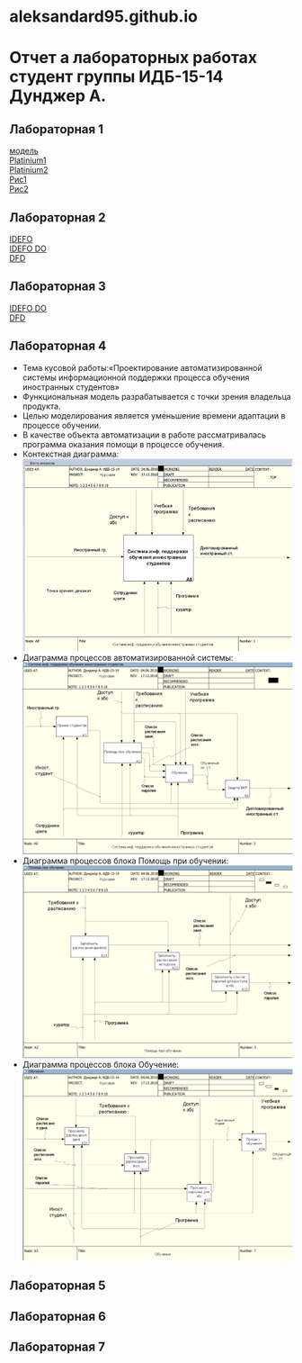 # aleksandard95.github.io
# Отчет а лабораторных работах студент группы ИДБ-15-14 Дунджер А.
## Лабораторная 1
[модель](https://github.com/AleksandarD95/aleksandard95.github.io/blob/master/%D0%A1%D0%BD%D0%B8%D0%BC%D0%BE%D0%BA.PNG)   
[Platinium1](https://github.com/AleksandarD95/aleksandard95.github.io/blob/master/platinum1.txt)  
[Platinium2](https://github.com/AleksandarD95/aleksandard95.github.io/blob/master/platinium2.txt)  
[Рис1](https://github.com/Highlanderstankin/Balaganskiy.github.io/blob/master/%D0%BA%D0%B0%D1%80%D1%82%D0%B8%D0%BD%D0%BA%D0%B01.png)  
[Рис2](https://github.com/AleksandarD95/aleksandard95.github.io/blob/master/%D1%80%D0%B8%D1%812.PNG)  
## Лабораторная 2
[IDEFO](https://github.com/AleksandarD95/aleksandard95.github.io/blob/master/%D0%A1%D0%BD%D0%B8%D0%BC%D0%BE%D0%BA.PNG)  
[IDEFO DO](https://github.com/AleksandarD95/aleksandard95.github.io/blob/master/%D0%A1%D0%BD%D0%B8%D0%BC%D0%BE%D0%BA4.PNG)  
[DFD](https://github.com/AleksandarD95/aleksandard95.github.io/blob/master/%D0%A1%D0%BD%D0%B8%D0%BC%D0%BE%D0%BA6.PNG)
## Лабораторная 3
[IDEFO DO](https://github.com/AleksandarD95/aleksandard95.github.io/blob/master/%D0%A1%D0%BD%D0%B8%D0%BC%D0%BE%D0%BA4.PNG)  
[DFD](https://github.com/AleksandarD95/aleksandard95.github.io/blob/master/%D0%A1%D0%BD%D0%B8%D0%BC%D0%BE%D0%BA6.PNG)
## Лабораторная 4
* Тема кусовой работы:«Проектирование автоматизированной системы информационной поддержки процесса обучения иностранных студентов»
* Функциональная модель разрабатывается с точки зрения владельца продукта.  
* Целью моделирования является уменьшение времени адаптации в процессе обучении.  
* В качестве объекта автоматизации в работе рассматривалась программа оказания помощи в процессе обучения.  
* Контекстная диаграмма:  
![none](https://github.com/AleksandarD95/aleksandard95.github.io/blob/master/A0%20%D1%82%D0%BE%D1%87%D0%BA%D0%B0%20%D0%B7%D1%80%D0%B5%D0%BD%D0%B8%D1%8F.png)  
* Диаграмма процессов автоматизированной системы: 
![none](https://github.com/AleksandarD95/aleksandard95.github.io/blob/master/A01.png) 
* Диаграмма процессов блока Помощь при обучении:
![none](https://github.com/AleksandarD95/aleksandard95.github.io/blob/master/A2.png)
* Диаграмма процессов блока Обучение:
![none](https://github.com/AleksandarD95/aleksandard95.github.io/blob/master/A3.png)
## Лабораторная 5

## Лабораторная 6

## Лабораторная 7
